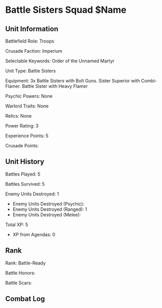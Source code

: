 Battle Sisters Squad $Name
====

Unit Information
----

Battlefield Role: Troops

Crusade Faction: Imperium

Selectable Keywords: Order of the Unnamed Martyr

Unit Type: Battle Sisters

Equipment: 3x Battle Sisters with Bolt Guns. Sister Superior with Combi-Flamer. Battle Sister with Heavy Flamer

Psychic Powers: None

Warlord Traits: None

Relics: None

Power Rating: 3

Experience Points: 5

Crusade Points: 


Unit History
---
Battles Played: 5

Battles Survived: 5

Enemy Units Destroyed: 1
* Enemy Units Destroyed (Psychic):
* Enemy Units Destroyed (Ranged): 1
* Enemy Units Destroyed (Melee):

Total XP: 5
* XP from Agendas: 0

Rank
----
Rank: Battle-Ready

Battle Honors:

Battle Scars:


Combat Log
---
